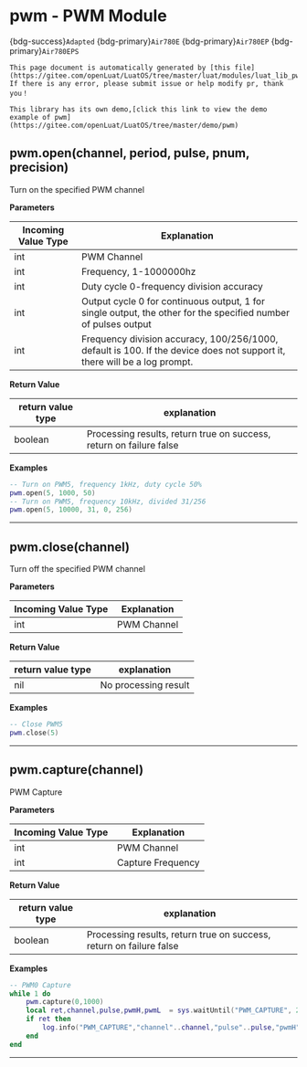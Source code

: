 # pwm - PWM Module

{bdg-success}`Adapted` {bdg-primary}`Air780E` {bdg-primary}`Air780EP` {bdg-primary}`Air780EPS`

```{note}
This page document is automatically generated by [this file](https://gitee.com/openLuat/LuatOS/tree/master/luat/modules/luat_lib_pwm.c). If there is any error, please submit issue or help modify pr, thank you！
```

```{tip}
This library has its own demo,[click this link to view the demo example of pwm](https://gitee.com/openLuat/LuatOS/tree/master/demo/pwm)
```

## pwm.open(channel, period, pulse, pnum, precision)



Turn on the specified PWM channel

**Parameters**

|Incoming Value Type | Explanation|
|-|-|
|int|PWM Channel|
|int|Frequency, 1-1000000hz|
|int|Duty cycle 0-frequency division accuracy|
|int|Output cycle 0 for continuous output, 1 for single output, the other for the specified number of pulses output|
|int|Frequency division accuracy, 100/256/1000, default is 100. If the device does not support it, there will be a log prompt.|

**Return Value**

|return value type | explanation|
|-|-|
|boolean|Processing results, return true on success, return on failure false|

**Examples**

```lua
-- Turn on PWM5, frequency 1kHz, duty cycle 50%
pwm.open(5, 1000, 50)
-- Turn on PWM5, frequency 10kHz, divided 31/256
pwm.open(5, 10000, 31, 0, 256)

```

---

## pwm.close(channel)



Turn off the specified PWM channel

**Parameters**

|Incoming Value Type | Explanation|
|-|-|
|int|PWM Channel|

**Return Value**

|return value type | explanation|
|-|-|
|nil|No processing result|

**Examples**

```lua
-- Close PWM5
pwm.close(5)

```

---

## pwm.capture(channel)



PWM Capture

**Parameters**

|Incoming Value Type | Explanation|
|-|-|
|int|PWM Channel|
|int|Capture Frequency|

**Return Value**

|return value type | explanation|
|-|-|
|boolean|Processing results, return true on success, return on failure false|

**Examples**

```lua
-- PWM0 Capture
while 1 do
    pwm.capture(0,1000)
    local ret,channel,pulse,pwmH,pwmL  = sys.waitUntil("PWM_CAPTURE", 2000)
    if ret then
        log.info("PWM_CAPTURE","channel"..channel,"pulse"..pulse,"pwmH"..pwmH,"pwmL"..pwmL)
    end
end

```

---

